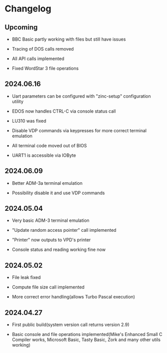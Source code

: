 # Changelog

## Upcoming

 * BBC Basic partly working with files but still have issues

 * Tracing of DOS calls removed

 * All API calls implemented

 * Fixed WordStar 3 file operations

## 2024.06.16

 * Uart parameters can be configured with "zinc-setup" configuration utility

 * EDOS now handles CTRL-C via console status call

 * LU310 was fixed

 * Disable VDP commands via keypresses for more correct terminal emulation

 * All terminal code moved out of BIOS

 * UART1 is accessible via IOByte

## 2024.06.09

 * Better ADM-3a terminal emulation

 * Possibility disable it and use VDP commands

## 2024.05.04

 * Very basic ADM-3 terminal emulation

 * "Update random access pointer" call implemented 

 * "Printer" now outputs to VPD's printer

 * Console status and reading working fine now

## 2024.05.02

 * File leak fixed

 * Compute file size call implemented

 * More correct error handling(allows Turbo Pascal execution)

## 2024.04.27

 * First public build(system version call returns version 2.9)

 * Basic console and file operations implemented(Mike's Enhanced Small C Compiler works, Microsoft Basic, Tasty Basic, Zork and many other utils working)